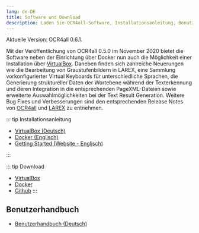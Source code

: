 ```yaml
---
lang: de-DE
title: Software und Download
description: Laden Sie OCR4all-Software, Installationsanleitung, Benutzerhandbuch herunter
---
```

Aktuelle Version: OCR4all 0.6.1. 

Mit der Veröffentlichung von OCR4all
	0.5.0 im November 2020 bietet die Software neben der Einrichtung über
	Docker nun auch die Möglichkeit einer Installation über [VirtualBox](./vm-download.md).
    Daneben finden sich zahlreiche Neuerungen wie
	die Bearbeitung von Graustufenbildern in LAREX, eine Sammlung
	vorkonfigurierter Virtual Keyboards für unterschiedliche Sprachen, die
	Generierung struktureller Daten der Wortebene während der Texterkennung
	und deren Integration in die entsprechenden PageXML-Dateien sowie
	erweiterte Auswahlmöglichkeiten bei der Text Result Generation. Weitere
	Bug Fixes und Verbesserungen sind den entsprechenden Release Notes von
    [OCR4all](https://github.com/OCR4all/OCR4all/releases) und 
    [LAREX](https://github.com/OCR4all/LAREX/releases) zu entnehmen.

::: tip Installationsanleitung
- [VirtualBox (Deutsch)](http://github.com/OCR4all/getting_started/blob/master/ocr4all-setup_guide_virtualbox_ger.pdf)
- [Docker (Englisch)](https://github.com/OCR4all/getting_started/blob/master/ocr4all-setup_guide_docker.pdf)
- [Getting Started (Website - Englisch)](https://github.com/OCR4all/getting_started#getting-started-with-ocr4all)

:::

::: tip Download
- [VirtualBox](./vm-download.md)
- [Docker](https://hub.docker.com/r/uniwuezpd/ocr4all)
- [Github](https://github.com/OCR4all/OCR4all#ocr4all)
:::
  
## Benutzerhandbuch
- [Benutzerhandbuch (Deutsch)](../ocr4all_userguide/0.FrontPage/0.FrontPage.md)

